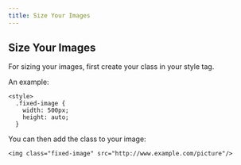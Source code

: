 ```yaml
---
title: Size Your Images
---
```


## Size Your Images
For sizing your images, first create your class in your style tag.

An example:
```
<style>
  .fixed-image {
    width: 500px;
    height: auto;
  }
  ```
  
  You can then add the class to your image:
  ```
  <img class="fixed-image" src="http://www.example.com/picture"/>
  ```
